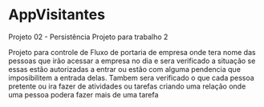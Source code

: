 # AppVisitantes

Projeto 02 - Persistência
Projeto para trabalho 2

Projeto para controle de Fluxo de portaria de empresa
onde tera nome das pessoas que irão acessar a empresa no
dia e sera verificado a situação se essas estão autorizadas a entrar ou estão com alguma pendencia que imposibilitem a entrada delas.
Tambem sera verificado o que cada pessoa pretente ou ira fazer de atividades ou tarefas criando uma relação onde uma pessoa podera fazer mais de uma tarefa
